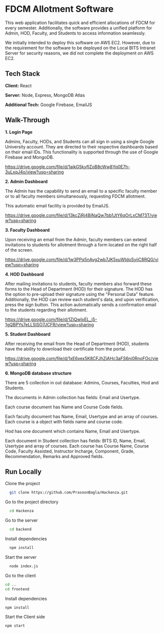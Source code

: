
# FDCM Allotment Software
This web application facilitates quick and efficient allocations of FDCM for every semester. Additionally, the software provides a unified platform for Admin, HOD, Faculty, and Students to access information seamlessly.

We initially intended to deploy this software on AWS EC2. However, due to the requirement for the software to be deployed on the Local BITS Intranet Server for security reasons, we did not complete the deployment on AWS EC2.




## Tech Stack

**Client:** React

**Server:** Node, Express, MongoDB Atlas

**Additional Tech:** Google Firebase, EmailJS


## Walk-Through

**1. Login Page**

Admins, Faculty, HODs, and Students can all sign in using a single Google University account. They are directed to their respective dashboards based on their email IDs. This functionality is supported through the use of Google Firebase and MongoDB.

https://drive.google.com/file/d/1aikG5kyfIZoB8cWw8Yq0E7h-3uLxqJ4o/view?usp=sharing

**2. Admin Dashboard**

The Admin has the capability to send an email to a specific faculty member or to all faculty members simultaneously, requesting FDCM allotment.

This automatic email facility is provided by EmailJS.

https://drive.google.com/file/d/13kcZjRj4BiNaQw7bb1JtY6qOrLxCM73T/view?usp=sharing

**3. Faculty Dashboard**

Upon receiving an email from the Admin, faculty members can extend invitations to students for allotment through a form located on the right half of the screen.

https://drive.google.com/file/d/1w3PPq5nAvg2wb7JK5xuWIdoSyiiC8RQG/view?usp=sharing

**4. HOD Dashboard**

After mailing invitations to students, faculty members also forward these forms to the Head of Department (HOD) for their signature. The HOD has the option to pre-upload their signature using the "Personal Data" feature. Additionally, the HOD can review each student's data, and upon verification, press the sign button. This action automatically sends a confirmation email to the students regarding their allotment.

https://drive.google.com/file/d/1ZiQwIxEL_j5-1gQBPYs7eLLSlSO7JCFR/view?usp=sharing

**5. Student Dashboard**

After receiving the email from the Head of Department (HOD), students have the ability to download their certificate from the portal.

https://drive.google.com/file/d/1xE6xex5K8CFJhZiAHc3aFS6ni0RnoFOc/view?usp=sharing


**6. MongoDB database structure**

There are 5 collection in out database: Admins, Courses, Faculties, Hod and Students.

The documents in Admin collection has fields: Email and Usertype. 

Each course document has Name and Course Code fields.

Each faculty document has Name, Email, Usertype and an array of courses. Each course is a object with fields name and course code.

Hod has one document which contains Name, Email and Usertype.

Each document in Student collection has fields: BITS ID, Name, Email, Usertype and array of courses. Each course has Course Name, Course Code, Faculty Assisted, Instructor Incharge, Component, Grade, Recommendation, Remarks and Approved fields.

## Run Locally

Clone the project

```bash
  git clone https://github.com/PrasoonBagla/Hackenza.git
```

Go to the project directory

```bash
  cd Hackenza
```
Go to the server

```bash
  cd backend
```

Install dependencies

```bash
  npm install
```

Start the server

```bash
  node index.js
```

Go to the client

```bash
cd ..
cd frontend
```

Install dependencies

```bash
npm install
```

Start the Client side

```bash
npm start
```



